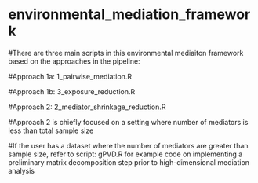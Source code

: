 # environmental_mediation_framework

#There are three main scripts in this environmental mediaiton framework based on the approaches in the pipeline: 

#Approach 1a: 1_pairwise_mediation.R

#Approach 1b: 3_exposure_reduction.R

#Approach 2: 2_mediator_shrinkage_reduction.R


#Approach 2 is chiefly focused on a setting where number of mediators is less than total sample size

#If the user has a dataset where the number of mediators are greater than sample size, refer to script: gPVD.R for example code on implementing a preliminary matrix decomposition step prior to high-dimensional mediation analysis
